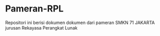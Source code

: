 # Pameran-RPL
Repositori ini berisi dokumen dokumen dari pameran SMKN 71 JAKARTA jurusan Rekayasa Perangkat Lunak 
